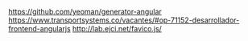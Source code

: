 https://github.com/yeoman/generator-angular
https://www.transportsystems.co/vacantes/#op-71152-desarrollador-frontend-angularjs
http://lab.ejci.net/favico.js/